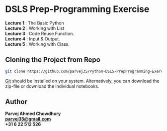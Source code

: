 # DSLS Prep-Programming Exercise

<b>Lecture 1</b> : The Basic Python<br>
<b>Lecture 2</b> : Working with List<br>
<b>Lecture 3</b> : Code Reuse Function.<br>
<b>Lecture 4</b> : Input & Output.<br>
<b>Lecture 5</b> : Working with Class.<br>

## Cloning the Project from Repo

```sh
git clone https://github.com/parvej35/Python-DSLS-PrepProgramming-Exercise.git
```

[Git](https://git-scm.com/downloads) should be installed on your system. Alternatively, you can download the zip-file or
download the individual notebooks.

## Author

<b>Parvej Ahmed Chowdhury</b><br>
<b>parvej35@gmail.com</b><br>
<b>+31 6 22 512 526</b><br>